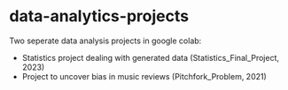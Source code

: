 # data-analytics-projects
Two seperate data analysis projects in google colab:
  - Statistics project dealing with generated data (Statistics_Final_Project, 2023)
  - Project to uncover bias in music reviews (Pitchfork_Problem, 2021)
